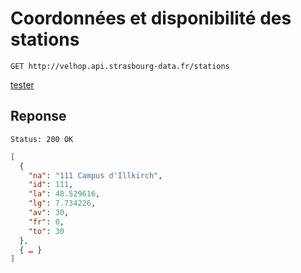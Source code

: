 # Coordonnées et disponibilité des stations

    GET http://velhop.api.strasbourg-data.fr/stations
<a class="btn" href="http://velhop.api.strasbourg-data.fr/stations">tester</a>

## Reponse

    Status: 200 OK

```json
[
  {
    "na": "111 Campus d'Illkirch",
    "id": 111,
    "la": 48.529616,
    "lg": 7.734226,
    "av": 30,
    "fr": 0,
    "to": 30
  },
  { … }
]
```
